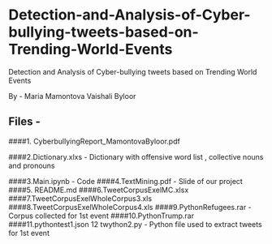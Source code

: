 # Detection-and-Analysis-of-Cyber-bullying-tweets-based-on-Trending-World-Events
Detection and Analysis of Cyber-bullying tweets based on Trending World Events

By -
Maria Mamontova
Vaishali Byloor

## Files - 
####1. CyberbullyingReport_MamontovaByloor.pdf	

####2.Dictionary.xlxs - Dictionary with offensive word list , collective nouns and pronouns 

####3.Main.ipynb - Code 
####4.TextMining.pdf - Slide of our project
####5. README.md
####6.TweetCorpusExelMC.xlsx
####7.TweetCorpusExelWholeCorpus3.xls
####8.TweetCorpusExelWholeCorpus4.xls
####9.PythonRefugees.rar - Corpus collected for 1st event
####10.PythonTrump.rar
####11.pythontest1.json 
12 twython2.py - Python file used to extract tweets for 1st event



